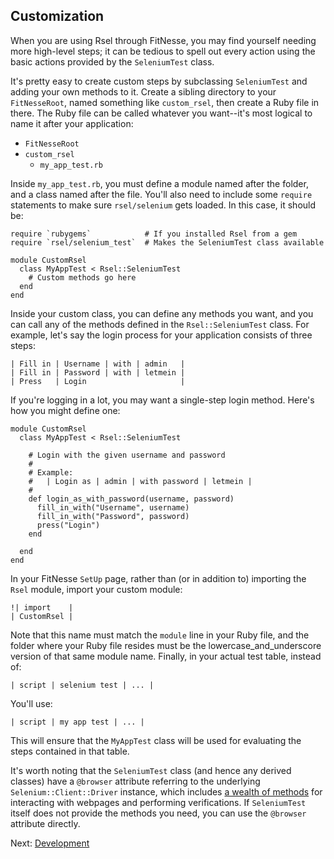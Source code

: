 Customization
-------------

When you are using Rsel through FitNesse, you may find yourself needing more
high-level steps; it can be tedious to spell out every action using the basic
actions provided by the `SeleniumTest` class.

It's pretty easy to create custom steps by subclassing `SeleniumTest` and
adding your own methods to it. Create a sibling directory to your
`FitNesseRoot`, named something like `custom_rsel`, then create a Ruby file in
there. The Ruby file can be called whatever you want--it's most logical to name
it after your application:

- `FitNesseRoot`
- `custom_rsel`
  - `my_app_test.rb`

Inside `my_app_test.rb`, you must define a module named after the folder, and a
class named after the file. You'll also need to include some `require` statements
to make sure `rsel/selenium` gets loaded. In this case, it should be:

    require `rubygems`            # If you installed Rsel from a gem
    require `rsel/selenium_test`  # Makes the SeleniumTest class available

    module CustomRsel
      class MyAppTest < Rsel::SeleniumTest
        # Custom methods go here
      end
    end

Inside your custom class, you can define any methods you want, and you can call
any of the methods defined in the `Rsel::SeleniumTest` class. For example,
let's say the login process for your application consists of three steps:

    | Fill in | Username | with | admin   |
    | Fill in | Password | with | letmein |
    | Press   | Login                     |

If you're logging in a lot, you may want a single-step login method. Here's how
you might define one:

    module CustomRsel
      class MyAppTest < Rsel::SeleniumTest

        # Login with the given username and password
        #
        # Example:
        #   | Login as | admin | with password | letmein |
        #
        def login_as_with_password(username, password)
          fill_in_with("Username", username)
          fill_in_with("Password", password)
          press("Login")
        end

      end
    end

In your FitNesse `SetUp` page, rather than (or in addition to) importing the `Rsel` module,
import your custom module:

    !| import    |
    | CustomRsel |

Note that this name must match the `module` line in your Ruby file, and the
folder where your Ruby file resides must be the lowercase_and_underscore
version of that same module name. Finally, in your actual test table, instead of:

    | script | selenium test | ... |

You'll use:

    | script | my app test | ... |

This will ensure that the `MyAppTest` class will be used for evaluating the
steps contained in that table.

It's worth noting that the `SeleniumTest` class (and hence any derived classes)
have a `@browser` attribute referring to the underlying `Selenium::Client::Driver`
instance, which includes
[a wealth of methods](http://rdoc.info/github/ph7/selenium-client/master/Selenium/Client/Driver)
for interacting with webpages and performing verifications. If `SeleniumTest`
itself does not provide the methods you need, you can use the `@browser`
attribute directly.

Next: [Development](development.md)

